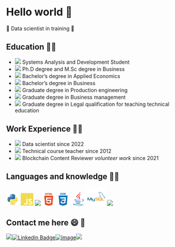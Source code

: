 # Hello world 👋

🚧 Data scientist in training 🚧
   
## Education 🧑‍🎓
- <a href="https://graduacao.qi.edu.br/?utm_source=google&utm_medium=cpc&utm_campaign=institucional&utm_term=qi&gclid=Cj0KCQiAjc2QBhDgARIsAMc3SqQHY7SuennKBJarO1xFmvlYaCmFXJpzS1mUhRhD_jMYnJXs5jcOy6IaAhFdEALw_wcB#inscreva-se" target="_blank"><img width="50px" src="https://user-images.githubusercontent.com/63169279/156931282-f47af9b5-7f57-4043-abf8-71a257250a2b.png"></a> Systems Analysis and Development Student
- <a href="http://www.unisinos.br/global/en/" target="_blank"><img width="100px" src="https://user-images.githubusercontent.com/63169279/156930720-1f3fe2c7-74e6-4ed4-b0f9-9ad648a7b692.png"></a> Ph.D degree and M.Sc degree in Business
- <a href="https://estude.unisul.br/#" target="_blank"><img width="70px" src="https://user-images.githubusercontent.com/63169279/156930094-142147ba-bf1e-412f-9bd9-edcc325f45b5.png"></a>  Bachelor’s degree in Applied Economics
- <a href="https://www.ulbra.br/vestibular" target="_blank"><img width="90px" src="https://user-images.githubusercontent.com/63169279/156931206-c90bdc86-5c38-4d71-a207-e008af053e5e.png"></a> Bachelor’s degree in Business
- <a href="https://www.ulbra.br/vestibular" target="_blank"><img width="90px" src="https://user-images.githubusercontent.com/63169279/156931206-c90bdc86-5c38-4d71-a207-e008af053e5e.png"></a> Graduate degree in Production engineering
- <a href="https://www.ulbra.br/vestibular" target="_blank"><img width="90px" src="https://user-images.githubusercontent.com/63169279/156931206-c90bdc86-5c38-4d71-a207-e008af053e5e.png"></a> Graduate degree in Business management
- <a href="https://senaicetiqt.com/" target="_blank"><img width="90px" src="https://user-images.githubusercontent.com/63169279/156934400-fe3c0d5c-6432-4eb6-8a7a-3714cc6ac747.png"></a> Graduate degree in Legal qualification for teaching technical education
   
## Work Experience 🧑‍💼
- <a href="https://www.sicredi.com.br/home/" target="_blank"><img width="90px" src="https://user-images.githubusercontent.com/63169279/156931587-aa7ae120-cdf9-4a47-8d19-7f0938b7bb17.png"></a> Data scientist since 2022
- <a href="https://www.senairs.org.br/" target="_blank"><img width="60px" src="https://user-images.githubusercontent.com/63169279/156931749-cb2f6836-c34c-4985-96a3-5f9f7494172f.png"></a> Technical course teacher since 2012
- <a href="https://icolab.org.br/" target="_blank"><img width="90px" src="https://user-images.githubusercontent.com/63169279/156933499-45064f82-6655-4e89-8644-852efaa10076.png"></a> Blockchain Content Reviewer *volunteer work* since 2021   
   
## Languages and knowledge 👨‍💻
<img width="35px" src="https://raw.githubusercontent.com/devicons/devicon/master/icons/python/python-original.svg"> <img width="35px" src="https://raw.githubusercontent.com/devicons/devicon/master/icons/javascript/javascript-plain.svg"> <img width="35px" src="https://img.icons8.com/cute-clipart/64/000000/github.png"/> <img width="35px" src="https://raw.githubusercontent.com/devicons/devicon/master/icons/html5/html5-plain-wordmark.svg"> <img width="35px" src="https://raw.githubusercontent.com/devicons/devicon/master/icons/css3/css3-plain-wordmark.svg"> <img width="40px" src="https://raw.githubusercontent.com/devicons/devicon/master/icons/java/java-original.svg"> <img width="50px" src="https://raw.githubusercontent.com/devicons/devicon/master/icons/mysql/mysql-original-wordmark.svg"> <img width="35px" src="https://img.icons8.com/fluency/48/000000/jupyter.png"/>
   
## Contact me here 😄 🤝
<a href="https://wa.me/<5551982903060>" target="_blank"><img src="https://img.shields.io/badge/WhatsApp-25D366?style=for-the-badge&logo=whatsapp&logoColor=white" target="_blank">[![Linkedin Badge](https://img.shields.io/badge/LinkedIn-0077B5?style=for-the-badge&logo=linkedin&logoColor=white)](https://www.linkedin.com/in/fcardosoo//)[![image](https://img.shields.io/badge/Discord-7289DA?style=for-the-badge&logo=discord&logoColor=white)](https://discord.com/channels/Fabiano#7097)<a href="mailto:dev.eco.adm@gmail.com" target="_blank"><img src="https://img.shields.io/badge/Gmail-D14836?style=for-the-badge&logo=gmail&logoColor=white" target="_blank"></a>
